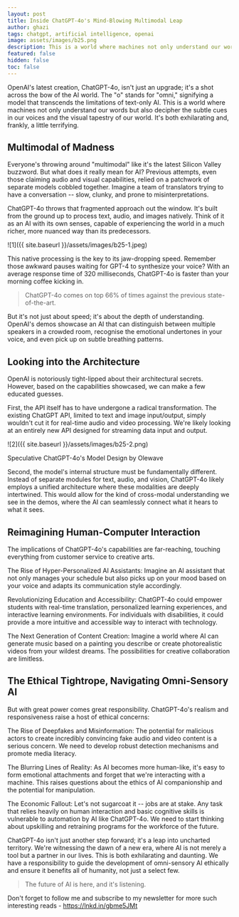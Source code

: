 ```yaml
---
layout: post
title: Inside ChatGPT-4o's Mind-Blowing Multimodal Leap
author: ghazi
tags: chatgpt, artificial intelligence, openai
image: assets/images/b25.png
description: This is a world where machines not only understand our words but also decipher the subtle cues in our voices and the visual tapestry of our world. It's both exhilarating and, frankly, a little terrifying.
featured: false
hidden: false
toc: false
---
```


OpenAI's latest creation, ChatGPT-4o, isn't just an upgrade; it's a shot across the bow of the AI world. The "o" stands for "omni," signifying a model that transcends the limitations of text-only AI. This is a world where machines not only understand our words but also decipher the subtle cues in our voices and the visual tapestry of our world. It's both exhilarating and, frankly, a little terrifying.

Multimodal of Madness
---------------------

Everyone's throwing around "multimodal" like it's the latest Silicon Valley buzzword. But what does it  really  mean for AI? Previous attempts, even those claiming audio and visual capabilities, relied on a patchwork of separate models cobbled together. Imagine a team of translators trying to have a conversation -- slow, clunky, and prone to misinterpretations.

ChatGPT-4o throws that fragmented approach out the window. It's built from the ground up to process text, audio, and images  natively. Think of it as an AI with its own senses, capable of experiencing the world in a much richer, more nuanced way than its predecessors.

![1]({{ site.baseurl }}/assets/images/b25-1.jpeg)

This native processing is the key to its jaw-dropping speed. Remember those awkward pauses waiting for GPT-4 to synthesize your voice? With an average response time of 320 milliseconds, ChatGPT-4o is faster than your morning coffee kicking in.

> ChatGPT-4o comes on top 66% of times against the previous state-of-the-art.

But it's not just about speed; it's about the depth of understanding. OpenAI's demos showcase an AI that can distinguish between multiple speakers in a crowded room, recognise the emotional undertones in your voice, and even pick up on subtle breathing patterns.

Looking into the Architecture
-----------------------------

OpenAI is notoriously tight-lipped about their architectural secrets. However, based on the capabilities showcased, we can make a few educated guesses.

First, the API itself has to have undergone a radical transformation. The existing ChatGPT API, limited to text and image input/output, simply wouldn't cut it for real-time audio and video processing. We're likely looking at an entirely new API designed for streaming data input and output.

![2]({{ site.baseurl }}/assets/images/b25-2.png)

Speculative ChatGPT-4o's Model Design by Olewave

Second, the model's internal structure must be fundamentally different. Instead of separate modules for text, audio, and vision, ChatGPT-4o likely employs a unified architecture where these modalities are deeply intertwined. This would allow for the kind of cross-modal understanding we see in the demos, where the AI can seamlessly connect what it hears to what it sees.

Reimagining Human-Computer Interaction
--------------------------------------

The implications of ChatGPT-4o's capabilities are far-reaching, touching everything from customer service to creative arts.

The Rise of Hyper-Personalized AI Assistants:  Imagine an AI assistant that not only manages your schedule but also picks up on your mood based on your voice and adapts its communication style accordingly.

Revolutionizing Education and Accessibility:  ChatGPT-4o could empower students with real-time translation, personalized learning experiences, and interactive learning environments. For individuals with disabilities, it could provide a more intuitive and accessible way to interact with technology.

The Next Generation of Content Creation:  Imagine a world where AI can generate music based on a painting you describe or create photorealistic videos from your wildest dreams. The possibilities for creative collaboration are limitless.

The Ethical Tightrope, Navigating Omni-Sensory AI
-------------------------------------------------

But with great power comes great responsibility. ChatGPT-4o's realism and responsiveness raise a host of ethical concerns:

The Rise of Deepfakes and Misinformation:  The potential for malicious actors to create incredibly convincing fake audio and video content is a serious concern. We need to develop robust detection mechanisms and promote media literacy.

The Blurring Lines of Reality:  As AI becomes more human-like, it's easy to form emotional attachments and forget that we're interacting with a machine. This raises questions about the ethics of AI companionship and the potential for manipulation.

The Economic Fallout:  Let's not sugarcoat it -- jobs are at stake. Any task that relies heavily on human interaction and basic cognitive skills is vulnerable to automation by AI like ChatGPT-4o. We need to start thinking about upskilling and retraining programs for the workforce of the future.

ChatGPT-4o isn't just another step forward; it's a leap into uncharted territory. We're witnessing the dawn of a new era, where AI is not merely a tool but a partner in our lives. This is both exhilarating and daunting. We have a responsibility to guide the development of omni-sensory AI ethically and ensure it benefits all of humanity, not just a select few.

> The future of AI is here, and it's listening.

Don't forget to follow me and subscribe to my newsletter for more such interesting reads -  <https://lnkd.in/gbme5JMt>